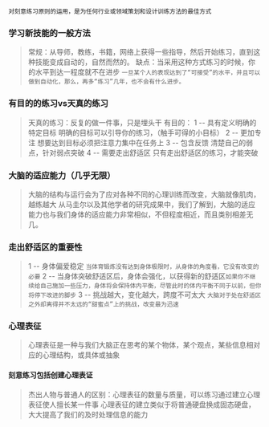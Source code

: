 `对刻意练习原则的运用，是为任何行业或领域策划和设计训练方法的最佳方式`
### 学习新技能的一般方法
>常规：从导师，教练，书籍，网络上获得一些指导，然后开始练习，直到这种技能变成自动的，自然而然的。
>缺点：当采用这种方式练习的时候，你的水平到达一程度就不在进步
>`一旦某个人的表现达到了“可接受”的水平，并且可以做到自动化，那么，再多“练习”几年，也不会有什么进步。`
### 有目的的练习vs天真的练习
>天真的练习：反复的做一件事，只是埋头干
>有目的： 
>	1 -- 具有定义明确的特定目标
>		明确的目标可以引导你的练习，（触手可得的小目标）
>	2 -- 更加专注
>		想要达到目标必须把注意力集中在任务上
>	3 -- 包含反馈
>		清楚自己的弱点，针对弱点突破
>	4 -- 需要走出舒适区
>		只有走出舒适区的练习，才能突破
### 大脑的适应能力（几乎无限）
>大脑的结构与运行会为了应对各种不同的心理训练而改变，大脑就像肌肉，越练越大
>从马圭尔以及其他学者的研究成果中，我们了解到，大脑的适应能力也与我们身体的适应能力非常相似，不但程度相近，而且类别相差无几。
### 走出舒适区的重要性
>1  -- 身体偏爱稳定
>	`当体育锻炼没有达到身体极限时，从身体的角度看，它没有改变的必要`
>2 -- 当身体突破舒适区后，身体会强化，以获得新的舒适区`如果你不继续给自己施加一些压力，身体将会保持体内平衡，尽管此时的体内平衡不同于以前，但你将停下改进的脚步`
>3 -- 挑战越大，变化越大，跨度不可太大
>`大脑对于处在舒适区之外却离得并不太远的“甜蜜点”上的挑战，改变最为迅速`
### 心理表征
>心理表征是一种与我们大脑正在思考的某个物体，某个观点，某些信息相对应的心理结构，或具体或抽象
#### 刻意练习包括创建心理表证
>杰出人物与普通人的区别：心理表征的数量与质量，可以练习通过建立心理表征使人擅长某一件事
>心理表征的建立类似于将普通硬盘换成固态硬盘，大大提高了我们的及时处理信息的能力
